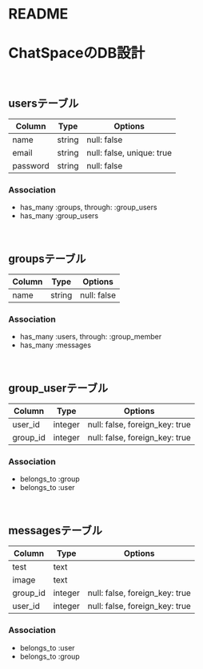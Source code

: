 # README

# ChatSpaceのDB設計
<br>

## usersテーブル
|Column|Type|Options|
|------|----|-------|
|name|string|null: false|
|email|string|null: false, unique: true|
|password|string|null: false|

### Association
- has_many :groups, through: :group_users
- has_many :group_users
<br>

## groupsテーブル
|Column|Type|Options|
|------|----|-------|
|name|string|null: false|

### Association
- has_many :users, through: :group_member
- has_many :messages
<br>

## group_userテーブル
|Column|Type|Options|
|------|----|-------|
|user_id|integer|null: false, foreign_key: true|
|group_id|integer|null: false, foreign_key: true|

### Association
- belongs_to :group
- belongs_to :user
<br>

## messagesテーブル
|Column|Type|Options|
|------|----|-------|
|test|text||
|image|text||
|group_id|integer|null: false, foreign_key: true|
|user_id|integer|null: false, foreign_key: true|

### Association
- belongs_to :user
- belongs_to :group